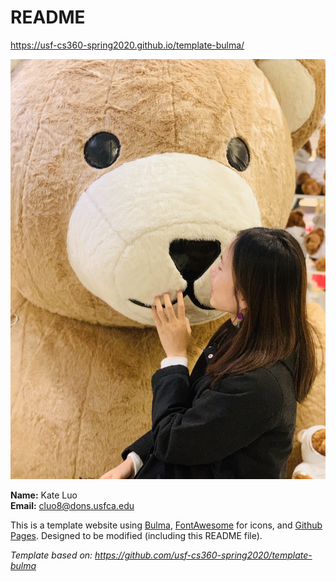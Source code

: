 # README

<https://usf-cs360-spring2020.github.io/template-bulma/>

![profile image](icon.jpg)

**Name:** Kate Luo  
**Email:** <cluo8@dons.usfca.edu>

This is a template website using [Bulma](https://bulma.io/), [FontAwesome](https://origin.fontawesome.com/) for icons, and [Github Pages](). Designed to be modified (including this README file).

*Template based on: <https://github.com/usf-cs360-spring2020/template-bulma>*
